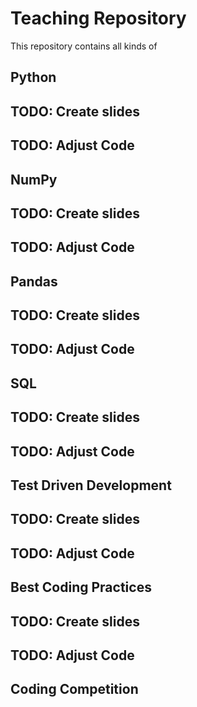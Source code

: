 # Teaching Repository

This repository contains all kinds of 

## Python

## TODO: Create slides
## TODO: Adjust Code

## NumPy

## TODO: Create slides
## TODO: Adjust Code

## Pandas

## TODO: Create slides
## TODO: Adjust Code

## SQL

## TODO: Create slides
## TODO: Adjust Code

## Test Driven Development

## TODO: Create slides
## TODO: Adjust Code

## Best Coding Practices

## TODO: Create slides
## TODO: Adjust Code

##  Coding Competition
